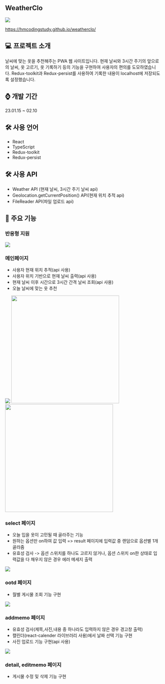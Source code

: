 ## WeatherClo

<img src="https://user-images.githubusercontent.com/116494960/217752094-f056805c-e6d3-4742-abcd-7d3d2ffd4d33.jpg"/>

https://hmcodingstudy.github.io/weatherclo/

## 💻 프로젝트 소개

날씨에 맞는 옷을 추천해주는 PWA 웹 사이트입니다. 현재 날씨와 3시간 주기의 앞으로의 날씨, 옷 고르기, 옷 기록하기 등의 기능을 구현하여 사용자의 편의를 도모하였습니다.
Redux-toolkit과 Redux-persist를 사용하여 기록한 내용이 localhost에 저장되도록 설정했습니다.

## ⌚ 개발 기간

23.01.15 ~ 02.10

## 🛠 사용 언어
- React
- TypeScript
- Redux-toolkit
- Redux-persist

## 🛠 사용 API
- Weather API (현재 날씨, 3시간 주기 날씨  api)
- Geolocation.getCurrentPosition() API(현재 위치 추적 api)
- FileReader API(파일 업로드 api)

## 📌 주요 기능

### 반응형 지원


<img src="https://user-images.githubusercontent.com/116494960/217753261-56374026-236d-4df8-8246-a89ddce1d7ff.png"/>

### 메인페이지
- 사용자 현재 위치 추적(api 사용)
- 사용자 위치 기반으로 현재 날씨 출력(api 사용)
- 현재 날씨 이후 시간으로 3시간 간격 날씨 조회(api 사용)
- 오늘 날씨에 맞는 옷 추천

<img src="https://user-images.githubusercontent.com/116494960/217753848-7c2e94f4-4723-45c6-8fb6-13a1b6e9616b.png"/>
<img src="https://user-images.githubusercontent.com/116494960/218044413-bba26abd-0b67-4fec-ae7d-4702395dbab3.jpg" width="350"/>
<img src="https://user-images.githubusercontent.com/116494960/218044285-d99a1c6c-2543-43d4-8f78-0979ce6e1ca2.jpg" width="350"/>

### select 페이지
- 오늘 입을 옷이 고민될 때 골라주는 기능
- 원하는 옵션만 on하여 값 입력 => result 페이지에 입력값 중 랜덤으로 옵션별 1개 골라줌
- 유효성 검사 -> 옵션 스위치를 하나도 고르지 않거나, 옵션 스위치 on한 상태로 입력값을 다 채우지 않은 경우 에러 메세지 출력

<img src="https://user-images.githubusercontent.com/116494960/218043929-cfafef4a-3f8c-4a6e-b891-0dc3c1f5e6f7.jpg"/>

### ootd 페이지
- 월별 게시물 조회 기능 구현

<img src="https://user-images.githubusercontent.com/116494960/217753992-e2b6e6cd-0691-4b3b-815b-44c0258d4de8.png"/>

### addmemo 페이지
- 유효성 검사(제목,사진,내용 중 하나라도 입력하지 않은 경우 경고창 출력)
- 캘린더(react-calender 라이브러리 사용)에서 날짜 선택 기능 구현
- 사진 업로드 기능 구현(api 사용)

<img src="https://user-images.githubusercontent.com/116494960/217754758-c8c48169-41d5-493c-b112-8f4ab8841b24.png"/>

### detail, editmemo 페이지
- 게시물 수정 및 삭제 기능 구현

